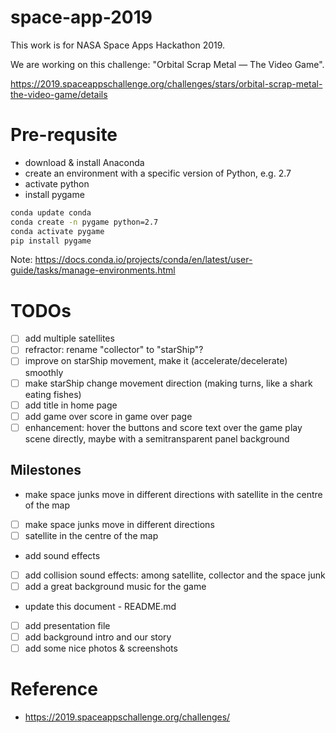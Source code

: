# space-app-2019

This work is for NASA Space Apps Hackathon 2019. 

We are working on this challenge: "Orbital Scrap Metal — The Video Game".

https://2019.spaceappschallenge.org/challenges/stars/orbital-scrap-metal-the-video-game/details

# Pre-requsite
* download & install Anaconda
* create an environment with a specific version of Python, e.g. 2.7
* activate python
* install pygame
```bash
conda update conda
conda create -n pygame python=2.7
conda activate pygame
pip install pygame
```

Note: https://docs.conda.io/projects/conda/en/latest/user-guide/tasks/manage-environments.html

# TODOs
- [ ] add multiple satellites
- [ ] refractor: rename "collector" to "starShip"?
- [ ] improve on starShip movement, make it (accelerate/decelerate) smoothly
- [ ] make starShip change movement direction (making turns, like a shark eating fishes)
- [ ] add title in home page
- [ ] add game over score in game over page
- [ ] enhancement: hover the buttons and score text over the game play scene directly, maybe with a semitransparent panel background

## Milestones
* make space junks move in different directions with satellite in the centre of the map
- [ ] make space junks move in different directions
- [ ] satellite in the centre of the map

* add sound effects
- [ ] add collision sound effects: among satellite, collector and the space junk
- [ ] add a great background music for the game

* update this document - README.md
- [ ] add presentation file
- [ ] add background intro and our story
- [ ] add some nice photos & screenshots

# Reference
* https://2019.spaceappschallenge.org/challenges/
